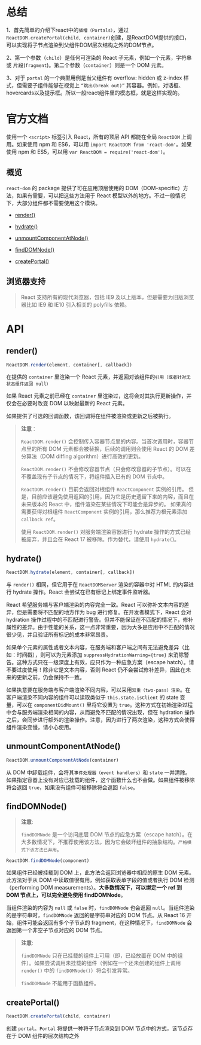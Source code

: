 # 总结

1、首先简单的介绍下react中的`插槽（Portals）`，通过`ReactDOM.createPortal(child, container)`创建，是ReactDOM提供的接口，可以实现将子节点渲染到父组件DOM层次结构之外的DOM节点。

2、第一个参数（`child`）是任何可渲染的 React 子元素，例如一个元素，字符串或 片段(`fragment`)。第二个参数（`container`）则是一个 DOM 元素。

3、对于 `portal` 的一个典型用例是当父组件有 overflow: hidden 或 z-index 样式，但需要子组件能够在视觉上 `“跳出(break out)”` 其容器。例如，对话框、hovercards以及提示框。所以一般react组件里的模态框，就是这样实现的。

# 官方文档

使用一个 `<script>` 标签引入 React，所有的顶层 API 都能在全局 `ReactDOM` 上调用。如果使用 npm 和 ES6，可以用 `import ReactDOM from 'react-dom'`。如果使用 npm 和 ES5，可以用 `var ReactDOM = require('react-dom')`。

## 概览

`react-dom` 的 package 提供了可在应用顶层使用的 DOM（DOM-specific）方法，如果有需要，可以把这些方法用于 React 模型以外的地方。不过一般情况下，大部分组件都不需要使用这个模块。

* [render()]()

* [hydrate()]()

* [unmountComponentAtNode()]()

* [findDOMNode()]()

* [createPortal()]()

## 浏览器支持

> React 支持所有的现代浏览器，包括 IE9 及以上版本，但是需要为旧版浏览器比如 IE9 和 IE10 引入相关的 polyfills 依赖。

# API

## render()

```jsx
ReactDOM.render(element, container[, callback])
```

在提供的 `container` 里渲染一个 React 元素，并返回对该组件的`引用（或者针对无状态组件返回 null）`

如果 React 元素之前已经在 `container` 里渲染过，这将会对其执行更新操作，并仅会在必要时改变 DOM 以映射最新的 React 元素。

如果提供了可选的回调函数，该回调将在组件被渲染或更新之后被执行。

> **注意**：
> 
> `ReactDOM.render()` 会控制传入容器节点里的内容。当首次调用时，容器节点里的所有 DOM 元素都会被替换，后续的调用则会使用 React 的 DOM 差分算法（DOM diffing algorithm）进行高效的更新。
> 
> `ReactDOM.render()` 不会修改容器节点（只会修改容器的子节点）。可以在不覆盖现有子节点的情况下，将组件插入已有的 DOM 节点中。
> 
> `ReactDOM.render()` 目前会返回对根组件 `ReactComponent` 实例的引用。 但是，目前应该避免使用返回的引用，因为它是历史遗留下来的内容，而且在未来版本的 React 中，组件渲染在某些情况下可能会是异步的。 如果真的需要获得对根组件 `ReactComponent` 实例的引用，那么推荐为根元素添加 `callback ref`。
> 
> 使用 `ReactDOM.render()` 对服务端渲染容器进行 hydrate 操作的方式已经被废弃，并且会在 React 17 被移除。作为替代，请使用 `hydrate(`)。

## hydrate()

```jsx
ReactDOM.hydrate(element, container[, callback])
```

与 `render()` 相同，但它用于在 `ReactDOMServer` 渲染的容器中对 HTML 的内容进行 hydrate 操作。React 会尝试在已有标记上绑定事件监听器。

React 希望服务端与客户端渲染的内容完全一致。React 可以弥补文本内容的差异，但是需要将不匹配的地方作为 bug 进行修复。在开发者模式下，React 会对 hydration 操作过程中的不匹配进行警告。但并不能保证在不匹配的情况下，修补属性的差异。由于性能的关系，这一点非常重要，因为大多是应用中不匹配的情况很少见，并且验证所有标记的成本非常昂贵。

如果单个元素的属性或者文本内容，在服务端和客户端之间有无法避免差异（比如：时间戳），则可以为元素添加 `suppressHydrationWarning={true}` 来消除警告。这种方式只在一级深度上有效，应只作为一种应急方案（escape hatch）。请不要过度使用！除非它是文本内容，否则 React 仍不会尝试修补差异，因此在未来的更新之前，仍会保持不一致。

如果执意要在服务端与客户端渲染不同内容，可以采用`双重（two-pass）渲染`。在客户端渲染不同内容的组件可以读取类似于 `this.state.isClient` 的 state 变量，可以在 `componentDidMount()` 里将它设置为 `true`。这种方式在初始渲染过程中会与服务端渲染相同的内容，从而避免不匹配的情况出现，但在 hydration 操作之后，会同步进行额外的渲染操作。注意，因为进行了两次渲染，这种方式会使得组件渲染变慢，请小心使用。

## unmountComponentAtNode()

```jsx
ReactDOM.unmountComponentAtNode(container)
```

从 DOM 中卸载组件，会将其`事件处理器（event handlers）`和 `state` 一并清除。如果指定容器上没有对应已挂载的组件，这个函数什么也不会做。如果组件被移除将会返回 `true`，如果没有组件可被移除将会返回 `false`。

## findDOMNode()

> **注意**:
> 
> `findDOMNode` 是一个访问底层 DOM 节点的应急方案（escape hatch）。在大多数情况下，不推荐使用该方法，因为它会破坏组件的抽象结构。`严格模式下该方法已弃用`。

```jsx
ReactDOM.findDOMNode(component)
```

如果组件已经被挂载到 DOM 上，此方法会返回浏览器中相应的原生 DOM 元素。此方法对于从 DOM 中读取值很有用，例如获取表单字段的值或者执行 DOM 检测（performing DOM measurements）。**大多数情况下，可以绑定一个 ref 到 DOM 节点上，可以完全避免使用 findDOMNode**。

当组件渲染的内容为 `null` 或 `false` 时，`findDOMNode` 也会返回 `null`。当组件渲染的是字符串时，`findDOMNode` 返回的是字符串对应的 DOM 节点。从 React 16 开始，组件可能会返回有多个子节点的 fragment，在这种情况下，`findDOMNode` 会返回第一个非空子节点对应的 DOM 节点。

> **注意**:
> 
> `findDOMNode` 只在已挂载的组件上可用（即，已经放置在 DOM 中的组件）。如果尝试调用未挂载的组件（例如在一个还未创建的组件上调用 `render()` 中的 `findDOMNode()`）将会引发异常。
> 
> `findDOMNode` 不能用于函数组件。

## createPortal()

```jsx
ReactDOM.createPortal(child, container)
```

创建 `portal`。`Portal` 将提供一种将子节点渲染到 DOM 节点中的方式，该节点存在于 DOM 组件的层次结构之外
